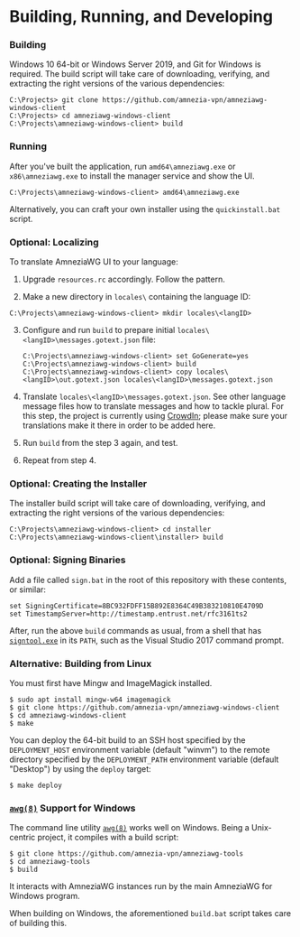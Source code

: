 # Building, Running, and Developing

### Building

Windows 10 64-bit or Windows Server 2019, and Git for Windows is required. The build script will take care of downloading, verifying, and extracting the right versions of the various dependencies:

```text
C:\Projects> git clone https://github.com/amnezia-vpn/amneziawg-windows-client
C:\Projects> cd amneziawg-windows-client
C:\Projects\amneziawg-windows-client> build
```

### Running

After you've built the application, run `amd64\amneziawg.exe` or `x86\amneziawg.exe` to install the manager service and show the UI.

```text
C:\Projects\amneziawg-windows-client> amd64\amneziawg.exe
```

Alternatively, you can craft your own installer using the `quickinstall.bat` script.

### Optional: Localizing

To translate AmneziaWG UI to your language:

1. Upgrade `resources.rc` accordingly. Follow the pattern.

2. Make a new directory in `locales\` containing the language ID:

  ```text
  C:\Projects\amneziawg-windows-client> mkdir locales\<langID>
  ```

3. Configure and run `build` to prepare initial `locales\<langID>\messages.gotext.json` file:

   ```text
   C:\Projects\amneziawg-windows-client> set GoGenerate=yes
   C:\Projects\amneziawg-windows-client> build
   C:\Projects\amneziawg-windows-client> copy locales\<langID>\out.gotext.json locales\<langID>\messages.gotext.json
   ```

4. Translate `locales\<langID>\messages.gotext.json`. See other language message files how to translate messages and how to tackle plural. For this step, the project is currently using [CrowdIn](https://crowdin.com/translate/WireGuard); please make sure your translations make it there in order to be added here.

5. Run `build` from the step 3 again, and test.

6. Repeat from step 4.

### Optional: Creating the Installer

The installer build script will take care of downloading, verifying, and extracting the right versions of the various dependencies:

```text
C:\Projects\amneziawg-windows-client> cd installer
C:\Projects\amneziawg-windows-client\installer> build
```

### Optional: Signing Binaries

Add a file called `sign.bat` in the root of this repository with these contents, or similar:

```text
set SigningCertificate=8BC932FDFF15B892E8364C49B383210810E4709D
set TimestampServer=http://timestamp.entrust.net/rfc3161ts2
```

After, run the above `build` commands as usual, from a shell that has [`signtool.exe`](https://docs.microsoft.com/en-us/windows/desktop/SecCrypto/signtool) in its `PATH`, such as the Visual Studio 2017 command prompt.

### Alternative: Building from Linux

You must first have Mingw and ImageMagick installed.

```text
$ sudo apt install mingw-w64 imagemagick
$ git clone https://github.com/amnezia-vpn/amneziawg-windows-client
$ cd amneziawg-windows-client
$ make
```

You can deploy the 64-bit build to an SSH host specified by the `DEPLOYMENT_HOST` environment variable (default "winvm") to the remote directory specified by the `DEPLOYMENT_PATH` environment variable (default "Desktop") by using the `deploy` target:

```text
$ make deploy
```

### [`awg(8)`](https://github.com/amnezia-vpn/amneziawg-tools/blob/master/src/man/wg.8) Support for Windows

The command line utility [`awg(8)`](https://github.com/amnezia-vpn/amneziawg-tools/blob/master/src/man/wg.8) works well on Windows. Being a Unix-centric project, it compiles with a build script:

```text
$ git clone https://github.com/amnezia-vpn/amneziawg-tools
$ cd amneziawg-tools
$ build
```

It interacts with AmneziaWG instances run by the main AmneziaWG for Windows program.

When building on Windows, the aforementioned `build.bat` script takes care of building this.
